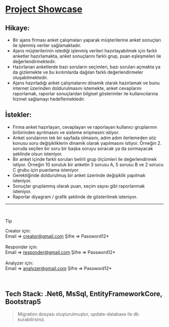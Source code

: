 
# [Project Showcase](https://www.youtube.com/watch?v=IyNmg6K-tEU)

## Hikaye:
  - Bir ajans firması anket çalışmaları yaparak müşterilerine anket sonuçları ile işlenmiş
veriler sağlamaktadır.
  - Ajans müşterilerinin istediği işlenmiş verileri hazırlayabilmek için farklı anketler
hazırlamakta, anket sonuçlarını farklı grup, puan eşleşmeleri ile değerlendirmektedir.
  - Hazırlanan anketlerde bazı soruların seçimleri, bazı soruları açmakta ya da
gizlemekte ve bu kırılımlarda dağılan farklı değerlendirmeler oluşabilmektedir.
  - Ajans hazırladığı anket çalışmalarını dinamik olarak hazırlamak ve bunu internet
üzerinden doldurulmasını istemekte, anket cevaplarını raporlamak, raporlar sonuçlardan
bilgisel gösterimler ile kullanıcılarına hizmet sağlamayı hedeflemektedir.

## İstekler:
  - Firma anket hazırlayan, cevaplayan ve raporlayan kullanıcı gruplarının birbirinden
ayrılmasını ve sisteme erişmesini istiyor.
  - Anket sorularının tek bir sayfada olmasını, adım adım ilerlemeden söz konusu
soru değişikliklerin dinamik olarak yapılmasını istiyor.
Örneğin 2. soruda seçilen bir soru bir başka soruyu soracak ya da sormayacak
şeklinde olsun isteniyor.
  - Bir anket içinde farklı soruları belirli grup ölçümleri ile değerlendirmek istiyor.
Örneğin 10 soruluk bir anketin 3 sorusu A, 5 sorusu B ve 2 sorucu C grubu için
puanlama isteniyor.
  - Gerektiğinde doldurulmuş bir anket üzerinde değişiklik yapılmak isteniyor.
  - Sonuçlar gruplanmış olarak puan, seçim sayısı gibi raporlanmak isteniyor.
  - Raporlar diyagram / grafik şeklinde de gösterilmek isteniyor.

---
<br>

> [!TIP]
> Creator için: <br> Email => creator@gmail.com   Şifre => Password12*
> <br><br>
> Responder için: <br> Email => responder@gmail.com  Şifre => Password12*
> <br><br>
> Analyzer için: <br> Email => analyzer@gmail.com  Şifre => Password12*

<br>

## Tech Stack: .Net6, MsSql, EntityFrameworkCore, Bootstrap5



 >   Migration dosyası oluşturulmuştur, update-database ile db kurabilirsiniz.


